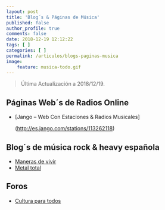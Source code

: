 ```yaml
---
layout: post
title: 'Blog´s & Páginas de Música'
published: false
author_profile: true
comments: false
date: 2018-12-19 12:12:22
tags: [ ]
categories: [ ]
permalink: /articulos/blogs-paginas-musica
image:
    feature: musica-todo.gif
---
```

> Última Actualización a 2018/12/19.

## Páginas Web´s de Radios Online

  * [Jango &#8211; Web Con Estaciones & Radios Musicales]
  
    (http://es.jango.com/stations/113262118)

## Blog´s de música rock & heavy española

  * [Maneras de vivir][1]
  * [Metal total][2]

## Foros

  * [Cultura para todos][3]

 [1]: http://www.manerasdevivir.com
 [2]: http://www.metaltotal.com
 [3]: http://culturaparatodos.eu/